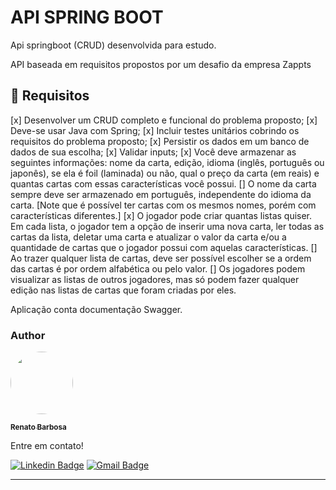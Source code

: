 # API SPRING BOOT

Api springboot (CRUD) desenvolvida para estudo.

API baseada em requisitos propostos por um desafio da empresa Zappts

<h2>🛑 Requisitos</h2>
[x] Desenvolver um CRUD completo e funcional do problema proposto;
[x] Deve-se usar Java com Spring;
[x] Incluir testes unitários cobrindo os requisitos do problema proposto;
[x] Persistir os dados em um banco de dados de sua escolha;
[x] Validar inputs;
[x] Você deve armazenar as seguintes informações: nome da carta, edição, idioma (inglês, português ou
japonês), se ela é foil (laminada) ou não, qual o preço da carta (em reais) e quantas cartas com essas
características você possui.
[] O nome da carta sempre deve ser armazenado em português, independente do idioma da carta. [Note
que é possível ter cartas com os mesmos nomes, porém com características diferentes.]
[x] O jogador pode criar quantas listas quiser. Em cada lista, o jogador tem a opção de inserir uma nova
carta, ler todas as cartas da lista, deletar uma carta e atualizar o valor da carta e/ou a quantidade de
cartas que o jogador possui com aquelas características.
[] Ao trazer qualquer lista de cartas, deve ser possível escolher se a ordem das cartas é por ordem
alfabética ou pelo valor.
[] Os jogadores podem visualizar as listas de outros jogadores, mas só podem fazer qualquer edição nas
listas de cartas que foram criadas por eles.

Aplicação conta documentação Swagger.

<h3>Author</h3>

<a href="https://www.linkedin.com/in/renato-luciano-barbosa-fh/">
 <img style="border-radius: 50%;" src="https://avatars.githubusercontent.com/u/56805018?v=4" width="100px;" alt=""/>
 <br />

 <sub><b>Renato Barbosa</b></sub></a>


Entre em contato!

[![Linkedin Badge](https://img.shields.io/badge/-Renato-blue?style=flat-square&logo=Linkedin&logoColor=white&link=https://www.linkedin.com/in/renato-luciano-barbosa-fh/)](https://www.linkedin.com/in/renato-luciano-barbosa-fh/)
[![Gmail Badge](https://img.shields.io/badge/-renatoinfbarbosa@gmail.com-c14438?style=flat-square&logo=Gmail&logoColor=white&link=mailto:renatoinfbarbosa@gmail.com)](mailto:renatoinfbarbosa@gmail.com)
<hr>
